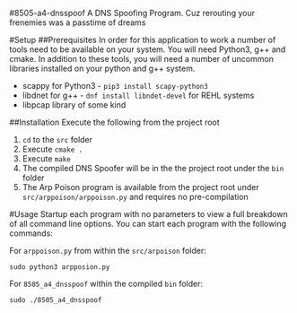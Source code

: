 #8505-a4-dnsspoof
A DNS Spoofing Program. Cuz rerouting your frenemies was a passtime of dreams

#Setup
##Prerequisites
In order for this application to work a number of tools need to be available on your system. You will need
Python3, g++ and cmake. In addition to these tools, you will need a number of uncommon libraries installed on
your python and g++ system.
* scappy for Python3 - `pip3 install scapy-python3`
* libdnet for g++ - `dnf install libndet-devel` for REHL systems
* libpcap library of some kind


##Installation
Execute the following from the project root

1. `cd` to the `src` folder
2. Execute `cmake .`
3. Execute `make`
4. The compiled DNS Spoofer will be in the the project root under the `bin` folder
5. The Arp Poison program is available from the project root under `src/arppoison/arppoison.py` and requires
no pre-compilation

#Usage
Startup each program with no parameters to view a full breakdown of all command line options. You can start each program
with the following commands:

For `arppoison.py` from within the `src/arpoison` folder:
```
sudo python3 arpposion.py
```
For `8505_a4_dnsspoof` within the compiled `bin` folder:
```
sudo ./8505_a4_dnsspoof
```